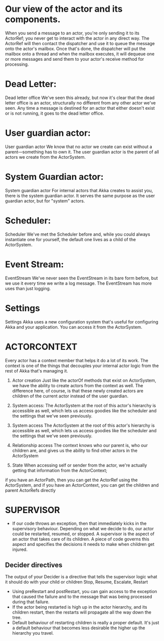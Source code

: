 # Our view of the actor and its components.
When you send a message to an actor, you're only sending it to its ActorRef; you never get to interact with the actor in any direct way.
The ActorRef will then contact the dispatcher and use it to queue the message onto the actor's mailbox.
Once that's done, the dispatcher will put the mailbox onto a thread and when the mailbox executes, it will dequeue one or more messages and send them to your actor's receive method for processing.

# Dead Letter:
Dead letter office We've seen this already, but now it's clear that the dead letter office is an actor, structurally no different from any other actor we've seen.
Any time a message is destined for an actor that either doesn't exist or is not running, it goes to the dead letter office.

# User guardian actor:
User guardian actor We know that no actor we create can exist without a parent—something has to own it.
The user guardian actor is the parent of all actors we create from the ActorSystem.

# System Guardian actor:
System guardian actor For internal actors that Akka creates to assist you, there is the system guardian actor. It serves the same purpose as the user guardian actor, but for "system" actors.

# Scheduler:
Scheduler We've met the Scheduler before and, while you could always instantiate one for yourself, the default one lives as a child of the ActorSystem.

# Event Stream:
EventStream We've never seen the EventStream in its bare form before, but we use it every time we write a log message. The EventStream has more uses than just logging.

# Settings
Settings Akka uses a new configuration system that's useful for configuring Akka and your application. You can access it from the ActorSystem.

# ACTORCONTEXT
Every actor has a context member that helps it do a lot of its work. The context is one of the things that decouples your internal actor logic from the rest of Akka that's managing it.

1) Actor creation Just like the actorOf methods that exist on ActorSystem, we have the ability to create actors from the context as well.
The difference here, of course, is that these newly created actors are children of the current actor instead of the user guardian.

2) System access: The ActorSystem at the root of this actor's hierarchy is accessible as well, which lets us access goodies like the scheduler and the settings that we've seen previously.

3) System access The ActorSystem at the root of this actor's hierarchy is accessible as well, which lets us access goodies like the scheduler and the settings that we've seen previously.

4) Relationship access The context knows who our parent is, who our children are, and gives us the ability to find other actors in the ActorSystem

5) State When accessing self or sender from the actor, we're actually getting that information from the ActorContext;

if you have an ActorPath, then you can get the ActorRef using the ActorSystem, and if you have an ActorContext, you can get the children and parent ActorRefs directly

# SUPERVISOR
- If our code throws an exception, then that immediately kicks in the supervisory behaviour. Depending on what we decide to do, our actor could be restarted, resumed, or stopped.
A supervisor is the aspect of an actor that takes care of its children. A piece of code governs this aspect and specifies the decisions it needs to make when children get injured.
## Decider directives
The output of your Decider is a directive that tells the supervisor logic what it should do with your child or children
Stop, Resume, Escalate, Restart

- Using preRestart and postRestart, you can gain access to the exception that caused the failure and to the message that was being processed during that failure.
- If the actor being restarted is high up in the actor hierarchy, and its children restart, then the restarts will propagate all the way down the tree.
- Default behaviour of restarting children is really a proper default. It's just a default behaviour that becomes less desirable the higher up the hierarchy you travel.

